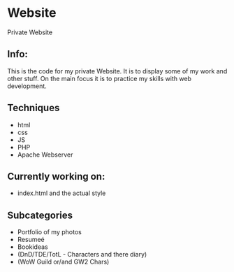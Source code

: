 # Website
Private Website

Info:
----
This is the code for my private Website.
It is to display some of my work and other stuff.
On the main focus it is to practice my skills with web development.

Techniques
----
- html
- css
- JS
- PHP
- Apache Webserver

Currently working on:
----
- index.html and the actual style

Subcategories
----
- Portfolio of my photos
- Resumeé
- Bookideas
- (DnD/TDE/TotL - Characters and there diary)
- (WoW Guild or/and GW2 Chars)
